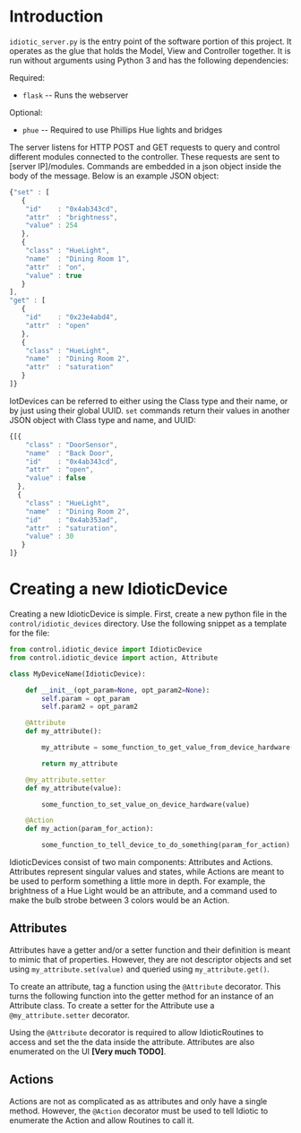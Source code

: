 # Introduction

`idiotic_server.py` is the entry point of the software portion of this project. It operates as the glue that holds the
Model, View and Controller together. It is run without arguments using Python 3 and has the following dependencies:

Required:
* `flask` -- Runs the webserver


Optional:
* `phue` -- Required to use Phillips Hue lights and bridges


The server listens for HTTP POST and GET requests to query and control different modules connected to the controller.
These requests are sent to \[server IP\]/modules. Commands are embedded in a json object inside the body of the message.
Below is an example JSON object:
```javascript
{"set" : [
   {
    "id"    : "0x4ab343cd",
    "attr"  : "brightness",
    "value" : 254
   },
   {
    "class" : "HueLight",
    "name"  : "Dining Room 1",
    "attr"  : "on",
    "value" : true
   }
],
"get" : [
   {
    "id"    : "0x23e4abd4",
    "attr"  : "open"
   },
   {
    "class" : "HueLight",
    "name"  : "Dining Room 2",
    "attr"  : "saturation"
   }
]}
```

IotDevices can be referred to either using the Class type and their name, or by just using their global UUID.
`set` commands return their values in another JSON object with Class type and name, and UUID:
```javascript
{[{
    "class" : "DoorSensor",
    "name"  : "Back Door",
    "id"    : "0x4ab343cd",
    "attr"  : "open",
    "value" : false
  },
  {
    "class" : "HueLight",
    "name"  : "Dining Room 2",
    "id"    : "0x4ab353ad",
    "attr"  : "saturation",
    "value" : 30
   }
]}
```

# Creating a new IdioticDevice

Creating a new IdioticDevice is simple. First, create a new python file in the `control/idiotic_devices` directory.
Use the following snippet as a template for the file:
```python
from control.idiotic_device import IdioticDevice
from control.idiotic_device import action, Attribute

class MyDeviceName(IdioticDevice):

    def __init__(opt_param=None, opt_param2=None):
        self.param = opt_param
        self.param2 = opt_param2

    @Attribute
    def my_attribute():

        my_attribute = some_function_to_get_value_from_device_hardware()

        return my_attribute

    @my_attribute.setter
    def my_attribute(value):

        some_function_to_set_value_on_device_hardware(value)

    @Action
    def my_action(param_for_action):

        some_function_to_tell_device_to_do_something(param_for_action)

```

IdioticDevices consist of two main components: Attributes and Actions. Attributes represent singular values and states,
while Actions are meant to be used to perform something a little more in depth. For example, the brightness of a Hue
Light would be an attribute, and a command used to make the bulb strobe between 3 colors would be an Action.

## Attributes

Attributes have a getter and/or a setter function and their definition is meant to mimic that of properties. However,
they are not descriptor objects and set using `my_attribute.set(value)` and queried using `my_attribute.get()`.

To create an attribute, tag a function using the `@Attribute` decorator. This turns the following function into the
getter method for an instance of an Attribute class. To create a setter for the Attribute use a `@my_attribute.setter`
decorator.

Using the `@Attribute` decorator is required to allow IdioticRoutines to access and set the the data inside the attribute.
Attributes are also enumerated on the UI **\[Very much TODO\]**.

## Actions

Actions are not as complicated as as attributes and only have a single method. However, the `@Action` decorator must be
used to tell Idiotic to enumerate the Action and allow Routines to call it.

